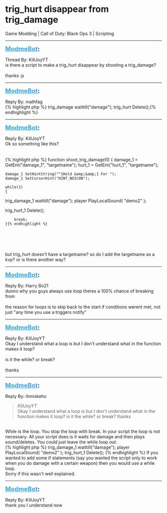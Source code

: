 # trig_hurt disappear from trig_damage
Game Modding | Call of Duty: Black Ops 3 | Scripting

---
<strong style="font-size: 1.4em;"><span style="text-decoration: underline;text-decoration-color: #34a7f9;"><span style="color:#34a7f9;">ModmeBot</span></span>:</strong>

<p>Thread By: KillJoyYT<br />is there a script to make a trig_hurt disappear by shooting a trig_damage?<br /> <br />thanks :p</p>

---
<strong style="font-size: 1.4em;"><span style="text-decoration: underline;text-decoration-color: #34a7f9;"><span style="color:#34a7f9;">ModmeBot</span></span>:</strong>

<p>Reply By: mathfag<br />{% highlight php %}
trig_damage waittill("damage");
trig_hurt Delete();{% endhighlight %}
</p>

---
<strong style="font-size: 1.4em;"><span style="text-decoration: underline;text-decoration-color: #34a7f9;"><span style="color:#34a7f9;">ModmeBot</span></span>:</strong>

<p>Reply By: KillJoyYT<br />Ok so something like this?<br /> <br /> <br />{% highlight php %}
function shoot_trig_damage1()
{
    damage_1 = GetEnt("damage_1", "targetname");
    hurt_1 = GetEnt("hurt_1", "targetname");
 
    damage_1 SetHintString("^1Hold &amp;&amp;1 For ");
    damage_1 SetCursorHint("HINT_NOICON");
 
    while(1)
    {
 trig_damage_1 waittill("damage"); 
    player PlayLocalSound( "demo2" );
 
 trig_hurt_1 Delete();
        
        break;
    }{% endhighlight %}
 <br /> <br /> <br /> <br /> <span style="color:transpa;">but trig_hurt doesn&#39;t have a targetname? so do I add the targetname as a kvp? or is there another way?</span></p>

---
<strong style="font-size: 1.4em;"><span style="text-decoration: underline;text-decoration-color: #34a7f9;"><span style="color:#34a7f9;">ModmeBot</span></span>:</strong>

<p>Reply By: Harry Bo21<br />dunno why you guys always use loop theres a 100% chance of breaking from<br /> <br />the reason for loops is to skip back to the start if conditions werent met, not just &quot;any time you use a triggers notify&quot;</p>

---
<strong style="font-size: 1.4em;"><span style="text-decoration: underline;text-decoration-color: #34a7f9;"><span style="color:#34a7f9;">ModmeBot</span></span>:</strong>

<p>Reply By: KillJoyYT<br />Okay I understand what a loop is but I don&#39;t understand what in the function makes it loop?<br /> <br />is it the while? or break?<br /> <br />thanks</p>

---
<strong style="font-size: 1.4em;"><span style="text-decoration: underline;text-decoration-color: #34a7f9;"><span style="color:#34a7f9;">ModmeBot</span></span>:</strong>

<p>Reply By: ihmiskeho<br /><blockquote><em>KillJoyYT</em><br />Okay I understand what a loop is but I don&#39;t understand what in the function makes it loop?   is it the while? or break?   thanks</blockquote><br /> While is the loop. You stop the loop with break. In your script the loop is not necessary. All your script does is it waits for damage and then plays sound/deletes. You could just leave the while loop out: <br />{% highlight php %}
trig_damage_1 waittill("damage"); 
 player PlayLocalSound( "demo2" );
 trig_hurt_1 Delete();
  {% endhighlight %}
If you wanted to add some if statements (say you wanted the script only to work when you do damage with a certain weapon) then you would use a while loop. <br />Sorry if this wasn&#39;t well explained.</p>

---
<strong style="font-size: 1.4em;"><span style="text-decoration: underline;text-decoration-color: #34a7f9;"><span style="color:#34a7f9;">ModmeBot</span></span>:</strong>

<p>Reply By: KillJoyYT<br />thank you I understand now</p>
